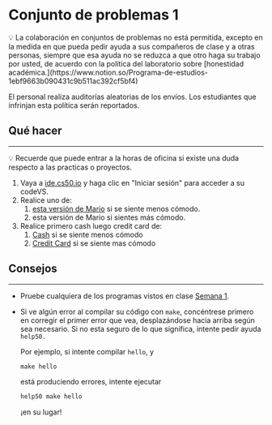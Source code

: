 # Conjunto de problemas 1
<aside>
💡 La colaboración en conjuntos de problemas no está permitida, excepto en la medida en que pueda pedir ayuda a sus compañeros de clase y a otras personas, siempre que esa ayuda no se reduzca a que otro haga su trabajo por usted, de acuerdo con la política del laboratorio sobre [honestidad académica.](https://www.notion.so/Programa-de-estudios-1ebf9663b090431c9b511ac392cf5bf4)

El personal realiza auditorías aleatorias de los envíos. Los estudiantes que infrinjan esta política serán reportados.

</aside>

## Qué hacer

---

<aside>
💡 Recuerde que puede entrar a la horas de oficina si existe una duda respecto a las practicas o proyectos.

</aside>

1. Vaya a [ide.cs50.io](https://code.cs50.io/) y haga clic en "Iniciar sesión" para acceder a su codeVS.
2. Realice uno de:
    1. [esta versión de Mario](https://www.notion.so/Mario-67aa7b6b6ffb45f090a9ab5103209a51) si se siente menos cómodo.
    2. esta versión de Mario si sientes más cómodo.
3. Realice primero cash luego credit card de:
    1. [Cash](https://www.notion.so/Problema-Semana-1-511f283f62cc4702b367ee6cf27d2e5e) si se siente menos cómodo
    2. [Credit Card](https://www.notion.so/Problema-1-1-1d2fd4f3576d4995b1de7a9528095988) si se siente mas cómodo

## Consejos

---

- Pruebe cualquiera de los programas vistos en clase [Semana 1](https://www.notion.so/Semana-1-c3a12f438eb04c7cbe33e867666dde2d).
- Si ve algún error al compilar su código con `make`, concéntrese primero en corregir el primer error que vea, desplazándose hacia arriba según sea necesario. Si no esta seguro de lo que significa, intente pedir ayuda `help50.`
    
    Por ejemplo, si intente compilar `hello`, y
    
    ```c
    make hello
    ```
    
    está produciendo errores, intente ejecutar
    
    ```c
    help50 make hello
    ```
    
    ¡en su lugar!
